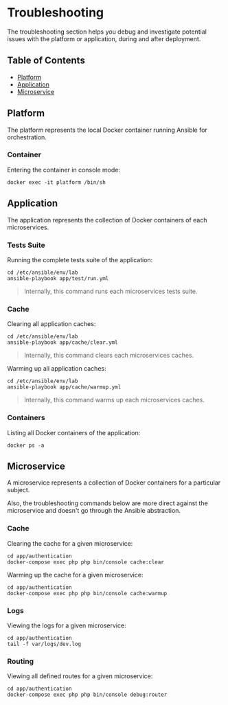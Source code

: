 # Troubleshooting

The troubleshooting section helps you debug and investigate potential issues with the platform or application, during and after deployment.

## Table of Contents

- [Platform](#platform)
- [Application](#application)
- [Microservice](#microservice)

## Platform

The platform represents the local Docker container running Ansible for orchestration.

### Container

Entering the container in console mode:

```
docker exec -it platform /bin/sh
```

## Application

The application represents the collection of Docker containers of each microservices.

### Tests Suite

Running the complete tests suite of the application:

```
cd /etc/ansible/env/lab
ansible-playbook app/test/run.yml
```

> Internally, this command runs each microservices tests suite.

### Cache

Clearing all application caches:

```
cd /etc/ansible/env/lab
ansible-playbook app/cache/clear.yml
```

> Internally, this command clears each microservices caches.

Warming up all application caches:

```
cd /etc/ansible/env/lab
ansible-playbook app/cache/warmup.yml
```

> Internally, this command warms up each microservices caches.

### Containers

Listing all Docker containers of the application:

```
docker ps -a
```

## Microservice

A microservice represents a collection of Docker containers for a particular subject.

Also, the troubleshooting commands below are more direct against the microservice and doesn't go through the Ansible abstraction.

### Cache

Clearing the cache for a given microservice:

```
cd app/authentication
docker-compose exec php php bin/console cache:clear
```

Warming up the cache for a given microservice:

```
cd app/authentication
docker-compose exec php php bin/console cache:warmup
```

### Logs

Viewing the logs for a given microservice:

```
cd app/authentication
tail -f var/logs/dev.log
```

### Routing

Viewing all defined routes for a given microservice:

```
cd app/authentication
docker-compose exec php php bin/console debug:router
```
